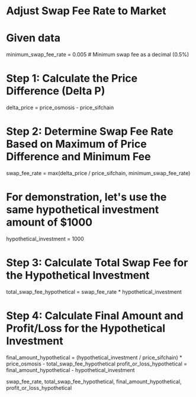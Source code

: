 # Adjust Swap Fee Rate to Market

# Given data

minimum_swap_fee_rate = 0.005 # Minimum swap fee as a decimal (0.5%)

# Step 1: Calculate the Price Difference (Delta P)

delta_price = price_osmosis - price_sifchain

# Step 2: Determine Swap Fee Rate Based on Maximum of Price Difference and Minimum Fee

swap_fee_rate = max(delta_price / price_sifchain, minimum_swap_fee_rate)

# For demonstration, let's use the same hypothetical investment amount of $1000

hypothetical_investment = 1000

# Step 3: Calculate Total Swap Fee for the Hypothetical Investment

total_swap_fee_hypothetical = swap_fee_rate \* hypothetical_investment

# Step 4: Calculate Final Amount and Profit/Loss for the Hypothetical Investment

final_amount_hypothetical = (hypothetical_investment / price_sifchain) \* price_osmosis - total_swap_fee_hypothetical
profit_or_loss_hypothetical = final_amount_hypothetical - hypothetical_investment

swap_fee_rate, total_swap_fee_hypothetical, final_amount_hypothetical, profit_or_loss_hypothetical
